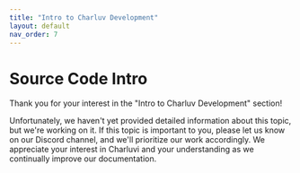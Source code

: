 ```yaml
---
title: "Intro to Charluv Development"
layout: default
nav_order: 7
---
```


# Source Code Intro

Thank you for your interest in the "Intro to Charluv Development" section!

Unfortunately, we haven't yet provided detailed information about this topic, but we're working on it. If this topic is important to you, please let us know on our Discord channel, and we'll prioritize our work accordingly. We appreciate your interest in Charluvi and your understanding as we continually improve our documentation.
